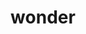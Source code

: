 ---
title: "wonder"
id: tag.id
permalink: "/tags/wonder"
videos: [256,534,884,1005,1006,1039,1040,1042,1727,1780]
---